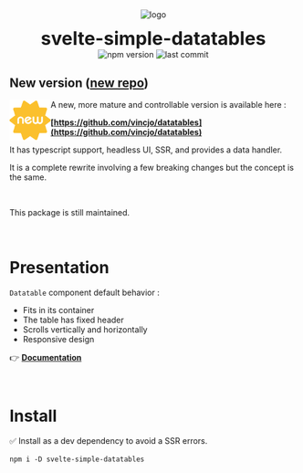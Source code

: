 <div align="center">
	<img align="center" src="./example/public/logo-grey.svg" alt="logo" width="172"/>
	<p align="center">
		<h1 align="center" style="font-size:32px;margin:0;border:none;">svelte-simple-datatables</h1>
		<img src="https://img.shields.io/npm/v/svelte-simple-datatables?color=%23757575" alt="npm version"/>
		<img src="https://img.shields.io/github/license/vincjo/svelte-simple-datatables?color=757575" alt="last commit"/>
	</p>
</div>



## New version ([new repo](https://github.com/vincjo/datatables))

<img src="./example/public/new.svg" alt="logo" align="left" width="72"/>
A new, more mature and controllable version is available here :

**[https://github.com/vincjo/datatables](https://github.com/vincjo/datatables)**

It has typescript support, headless UI, SSR, and provides a data handler.

It is a complete rewrite involving a few breaking changes but the concept is the same.

<br>

This package is still maintained.

<br>

# Presentation
`Datatable` component default behavior :
- Fits in its container
- The table has fixed header
- Scrolls vertically and horizontally
- Responsive design

:point_right: **[Documentation](https://vincjo.fr/svelte-simple-datatables)**


<br>


# Install
:white_check_mark: Install as a dev dependency to avoid a SSR errors.
````apache
npm i -D svelte-simple-datatables
````
